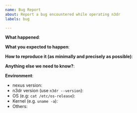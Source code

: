 ```yaml
---
name: Bug Report
about: Report a bug encountered while operating n3dr
labels: bug

---
```


<!-- Please use this template while reporting a bug and provide as much info as possible. Not doing so may result in your bug not being addressed in a timely manner. Thanks!

If the matter is security related, please disclose it privately by sending an email to chocolatey030@gmail.com
-->


**What happened**:

**What you expected to happen**:

**How to reproduce it (as minimally and precisely as possible)**:

**Anything else we need to know?**:

**Environment**:
- nexus version:
- n3dr version (use `n3dr --version`):
- OS (e.g: `cat /etc/os-release`):
- Kernel (e.g. `uname -a`):
- Others:
